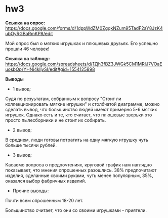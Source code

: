# hw3

 **Ссылка на опрос:** <https://docs.google.com/forms/d/1dppWdZM0ZgqkNZum95TadF2aY8JzK4ubOyRGBaRmKP8/edit>
 
 Мой опрос был о мягких игрушках и плюшевых друзьях. Его успешно прошли 46 человек!
 
 **Ссылка на таблицу:** <https://docs.google.com/spreadsheets/d/1Zjh3fBZ3JWGk5CM1MRIJ7VOaEuosbQprYHNi4kljvSI/edit#gid=1554125898>
 
 **Выводы**
 + 1 вывод: 
 
 Судя по резуьтатам, собранным к вопросу "Стоит ли коллекционировать мягкие игрушки" и столбчатой диаграмме, можно сделать вывод, что большинство людей имеют примерно 5-6 мягких игрушек. Однако есть и те, кто считает, что плюшевые зверьки это просто пылесборники и не стоит их собирать.
 
 + 2 вывод:
 
 В среднем, люди готовы потратить на одну мягкую игрушку чуть больше тысячи рублей.
 
 + 3 вывод:
 
 Касаемо вопроса о предпочтениях, круговой график нам наглядно показывает, что мнения опрошенных разошлись. 38% предпочитают изделия, сделанные своими руками, чуть менее популярным, 35%, оказался выбор фабричных изделий.
 
 + Прочие выводы:
 
 Почти всем опрошенным 18-20 лет.
 
 Большинство считает, что они со своими игрушками - приятели.
 
